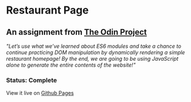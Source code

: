 # Restaurant Page

## An assignment from [The Odin Project](https://www.theodinproject.com/lessons/restaurant-page)

*"Let’s use what we’ve learned about ES6 modules and take a chance to continue practicing DOM manipulation by dynamically rendering a simple restaurant homepage! By the end, we are going to be using JavaScript alone to generate the entire contents of the website!"*

### Status: Complete

View it live on [Github Pages](https://programmurr.github.io/restaurant/)